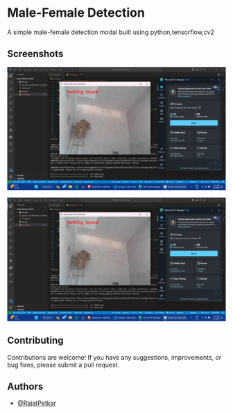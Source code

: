 
# Male-Female Detection
A simple male-female detection modal built using python,tensorflow,cv2


## Screenshots

![App Screenshot](https://github.com/RajatPetkar/male-female_detection/blob/main/Male-Female%20Modal/dataset/Screenshots/Screenshot%20(91).png)

![App Screenshot](https://github.com/RajatPetkar/male-female_detection/blob/main/Male-Female%20Modal/dataset/Screenshots/Screenshot%20(91).png)

## Contributing

Contributions are welcome! If you have any suggestions, improvements, or bug fixes, please submit a pull request.


## Authors

- [@RajatPetkar](https://www.github.com/RajatPetkar)

